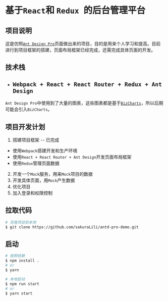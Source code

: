 # 基于` React `和 `Redux `的后台管理平台

## 项目说明

这是仿照[` Ant Design Pro `](https://pro.ant.design/index-cn)页面做出来的项目，目的是用来个人学习和提高。目前进行到项目框架的搭建，页面布局框架已经完成，还需完成具体页面的开发。

## 技术栈

- ## ` Webpack + React + React Router + Redux + Ant Design ` ##

` Ant Design Pro `中使用到了大量的图表，这些图表都是基于[` BizCharts `](https://bizcharts.net/products/bizCharts)，所以后期可能会引入` BizCharts `。

## 项目开发计划

1. 搭建项目框架 -- 已完成
  - 使用` Webpack `搭建开发和生产环境
  - 使用` React + React Router + Ant Design `开发页面布局框架
  - 使用` Redux `管理页面数据
2. 开发一个` Mock `服务，用来` Mock `项目的数据
3. 开发具体页面，用` Mock `产生数据
4. 优化项目
5. 加入登录和权限控制

## 拉取代码

``` bash
# 克隆项目到本地
$ git clone https://github.com/sakuraLili/antd-pro-demo.git
```

## 启动

``` bash
# 按照依赖
$ npm install .
# or
$ yarn

# 本地启动
$ npm run start
# or
$ yarn start
```
